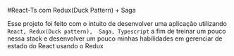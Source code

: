 #React-Ts com Redux(Duck Pattern) + Saga

Esse projeto foi feito com o intuito de desenvolver uma aplicação utilizando  ``React, Redux(Duck pattern),  Saga, Typescript`` a fim de treinar um pouco nessa stack e desenvolver um pouco minhas habilidades em gerenciar de estado do React usando o Redux
